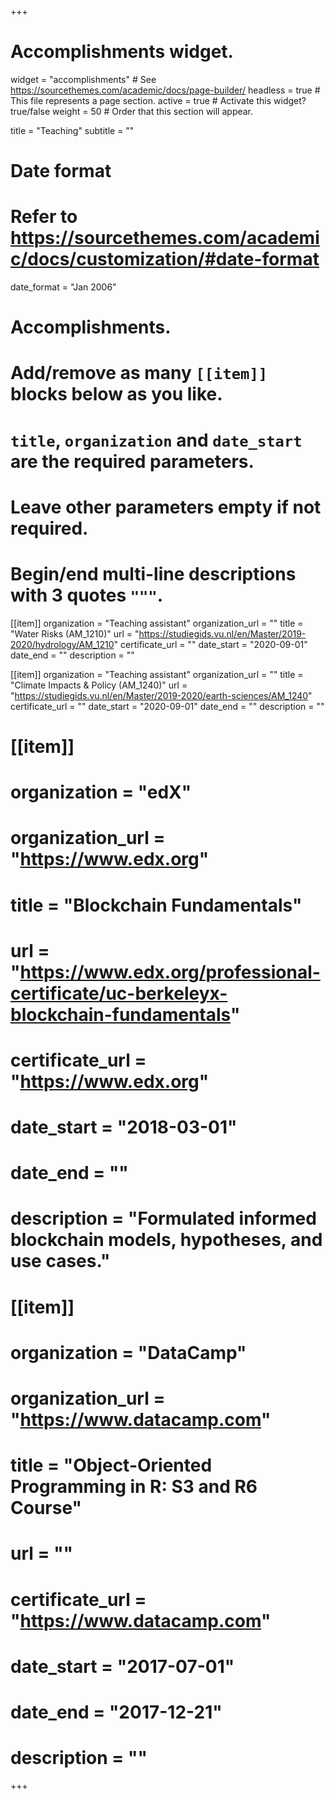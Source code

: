 +++
# Accomplishments widget.
widget = "accomplishments"  # See https://sourcethemes.com/academic/docs/page-builder/
headless = true  # This file represents a page section.
active = true  # Activate this widget? true/false
weight = 50  # Order that this section will appear.

title = "Teaching"
subtitle = ""

# Date format
#   Refer to https://sourcethemes.com/academic/docs/customization/#date-format
date_format = "Jan 2006"

# Accomplishments.
#   Add/remove as many `[[item]]` blocks below as you like.
#   `title`, `organization` and `date_start` are the required parameters.
#   Leave other parameters empty if not required.
#   Begin/end multi-line descriptions with 3 quotes `"""`.

[[item]]
  organization = "Teaching assistant"
  organization_url = ""
  title = "Water Risks (AM_1210)"
  url = "https://studiegids.vu.nl/en/Master/2019-2020/hydrology/AM_1210"
  certificate_url = ""
  date_start = "2020-09-01"
  date_end = ""
  description = ""

[[item]]
  organization = "Teaching assistant"
  organization_url = ""
  title = "Climate Impacts & Policy (AM_1240)"
  url = "https://studiegids.vu.nl/en/Master/2019-2020/earth-sciences/AM_1240"
  certificate_url = ""
  date_start = "2020-09-01"
  date_end = ""
  description = ""
  
# [[item]]
#   organization = "edX"
#   organization_url = "https://www.edx.org"
#   title = "Blockchain Fundamentals"
#   url = "https://www.edx.org/professional-certificate/uc-berkeleyx-blockchain-fundamentals"
#   certificate_url = "https://www.edx.org"
#   date_start = "2018-03-01"
#   date_end = ""
#   description = "Formulated informed blockchain models, hypotheses, and use cases."
   
# [[item]]
#   organization = "DataCamp"
#   organization_url = "https://www.datacamp.com"
#   title = "Object-Oriented Programming in R: S3 and R6 Course"
#   url = ""
#   certificate_url = "https://www.datacamp.com"
#   date_start = "2017-07-01"
#   date_end = "2017-12-21"
#   description = ""

+++
